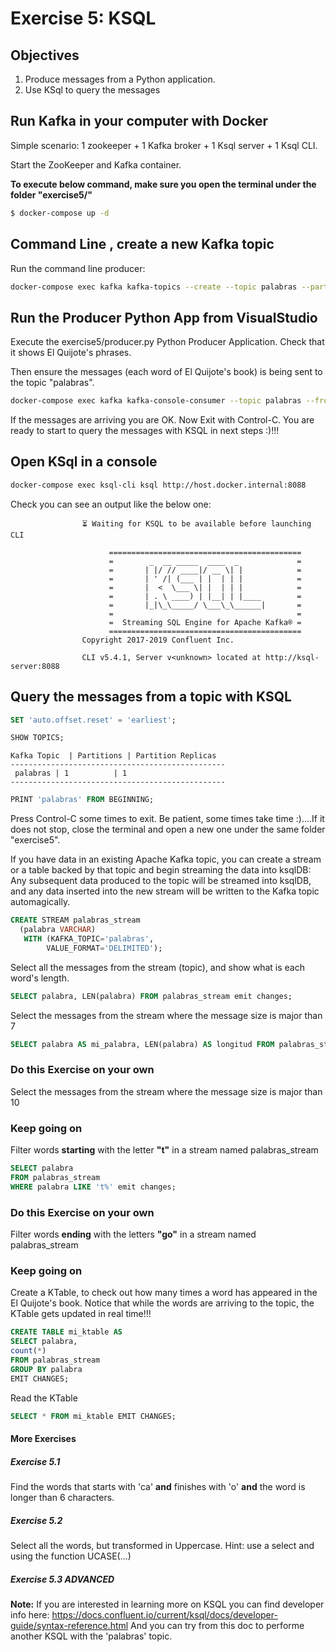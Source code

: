# Exercise 5: KSQL

## Objectives

1) Produce messages from a Python application.
2) Use KSql to query the messages


## Run Kafka in your computer with Docker
Simple scenario: 1 zookeeper + 1 Kafka broker + 1 Ksql server + 1 Ksql CLI.

Start the ZooKeeper and Kafka container.

**To execute below command, make sure you open the terminal under the folder "exercise5/"**
```sh
$ docker-compose up -d
```

## Command Line , create a new Kafka topic

Run the command line producer:

```sh
docker-compose exec kafka kafka-topics --create --topic palabras --partitions 1 --replication-factor 1 --if-not-exists --bootstrap-server localhost:9092
```

## Run the Producer Python App from VisualStudio
Execute the exercise5/producer.py Python Producer Application. Check that it shows El Quijote's phrases.

Then ensure the messages (each word of El Quijote's book) is being sent to the topic "palabras".

```sh
docker-compose exec kafka kafka-console-consumer --topic palabras --from-beginning --bootstrap-server localhost:9092
```

If the messages are arriving you are OK. Now Exit with Control-C. You are ready to start to query the messages with KSQL in next steps :)!!!

## Open KSql in a console
```sh
docker-compose exec ksql-cli ksql http://host.docker.internal:8088
````

Check you can see an output like the below one:

                    ⏳ Waiting for KSQL to be available before launching CLI
                    
                          ===========================================
                          =        _  __ _____  ____  _             =
                          =       | |/ // ____|/ __ \| |            =
                          =       | ' /| (___ | |  | | |            =
                          =       |  <  \___ \| |  | | |            =
                          =       | . \ ____) | |__| | |____        =
                          =       |_|\_\_____/ \___\_\______|       =
                          =                                         =
                          =  Streaming SQL Engine for Apache Kafka® =
                          ===========================================
                    Copyright 2017-2019 Confluent Inc.
                    
                    CLI v5.4.1, Server v<unknown> located at http://ksql-server:8088


## Query the messages from a topic with KSQL

```sql
SET 'auto.offset.reset' = 'earliest';
```
```sql
SHOW TOPICS;
```
```
Kafka Topic  | Partitions | Partition Replicas
------------------------------------------------
 palabras | 1          | 1
------------------------------------------------
```
```sql
PRINT 'palabras' FROM BEGINNING;
```

Press Control-C some times to exit. Be patient, some times take time :)....If it does not stop, close the terminal and 
open a new one under the same folder "exercise5".

If you have data in an existing Apache Kafka topic, you can create a stream or a table backed by that topic and begin 
streaming the data into ksqlDB:
Any subsequent data produced to the topic will be streamed into ksqlDB, and any data inserted into the new stream will
be written to the Kafka topic automagically.
```sql
CREATE STREAM palabras_stream
  (palabra VARCHAR)
   WITH (KAFKA_TOPIC='palabras',
        VALUE_FORMAT='DELIMITED');
```

Select all the messages from the stream (topic), and show what is each word's length.
```sql
SELECT palabra, LEN(palabra) FROM palabras_stream emit changes;
```

Select the messages from the stream where the message size is major than 7
```sql
SELECT palabra AS mi_palabra, LEN(palabra) AS longitud FROM palabras_stream WHERE LEN(palabra) > 7 emit changes;
```

### Do this Exercise on your own
Select the messages from the stream where the message size is major than 10

### Keep going on
Filter words **starting** with the letter **"t"** in a stream named palabras_stream
```sql
SELECT palabra
FROM palabras_stream
WHERE palabra LIKE 't%' emit changes;
```

### Do this Exercise on your own
Filter words **ending** with the letters **"go"** in a stream named palabras_stream

### Keep going on
Create a KTable, to check out how many times a word has appeared in the El Quijote's book. Notice that while the words
are arriving to the topic, the KTable gets updated in real time!!!
```sql
CREATE TABLE mi_ktable AS
SELECT palabra,
count(*)
FROM palabras_stream
GROUP BY palabra
EMIT CHANGES;
```

Read the KTable
```sql
SELECT * FROM mi_ktable EMIT CHANGES;
```

#### More Exercises
##### Exercise 5.1
Find the words that starts with 'ca' **and** finishes with 'o' **and** the word is longer than 6 characters.

##### Exercise 5.2
Select all the words, but transformed in Uppercase. Hint: use a select and using the function UCASE(...)

##### Exercise 5.3 ADVANCED
**Note:** If you are interested in learning more on KSQL you can find developer info here: https://docs.confluent.io/current/ksql/docs/developer-guide/syntax-reference.html
And you can try from this doc to performe another KSQL with the 'palabras' topic.

